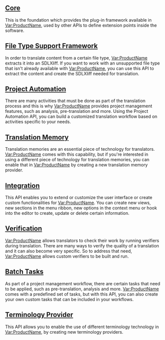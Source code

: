 ## [Core](core/overview.md)
This is the foundation which provides the plug-in framework available in <Var:ProductName>, used by other APIs to define extension points inside the software.

## [File Type Support Framework](filetypesupport/overview.md)
In order to translate content from a certain file type, <Var:ProductName> extracts it into an SDLXliff. If you want to work with an unsupported file type that isn't already available with <Var:ProductName>, you can use this API to extract the content and create the SDLXliff needed for translation.

## [Project Automation](projectautomation/overview.md)
There are many activities that must be done as part of the translation process and this is why <Var:ProductName> provides project management features, such as analysis, pre-translation and more. Using the Project Automation API, you can build a customized translation workflow based on activities specific to your needs.

## [Translation Memory](translationmemory/overview.md)
Translation memories are an essential piece of technology for translators. <Var:ProductName> comes with this capability, but if you're interested in using a different piece of technology for translation memories, you can enable that in <Var:ProductName> by creating a new translation memory provider.

## [Integration](integration/overview.md)
This API enables you to extend or customize the user interface or create custom functionalities for <Var:ProductName>. You can create new views, new sections in the menu ribbon, new options in the context menu or hook into the editor to create, update or delete certain information.

## [Verification](verification/overview.md)
<Var:ProductName> allows translators to check their work by running verifiers during translation. There are many ways to verify the quality of a translation and it can also become very specific. So to address that need, <Var:ProductName> allows custom verifiers to be built and run.

## [Batch Tasks](batchtasks/overview.md)
As part of a project management workflow, there are certain tasks that need to be applied, such as pre-translation, analysis and more. <Var:ProductName> comes with a predefined set of tasks, but with this API, you can also create your own custom tasks that can be included in your workflows.

## [Terminology Provider](terminology/overview.md)
This API allows you to enable the use of different terminology technology in <Var:ProductName>, by creating new terminology providers.
